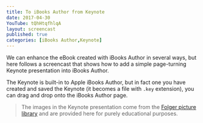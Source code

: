 ```yaml
---
title: To iBooks Author from Keynote
date: 2017-04-30
YouTube: tQhHtqfhlqA
layout: screencast
published: true
categories: [iBooks Author,Keynote]
---
```

We can enhance the eBook created with iBooks Author in several ways, but here follows a screencast that shows how to add a simple page-turning Keynote presentation into iBooks Author.

The Keynote is built-in to Apple iBooks Author, but in fact one you have created and saved the Keynote (it becomes a file with `.key` extension), you can drag and drop onto the iBooks Author page.

> The images in the Keynote presentation come from the [Folger picture library][45e21c7d] and are provided here for purely educational purposes.

  [45e21c7d]: http://luna.folger.edu/luna/servlet/detail/FOLGERCM1~6~6~106982~107244:-Midsummer-night-s-dream--A-midsomm?qvq=mgid:3035&mi=1&trs=35 "You can visit this image"

